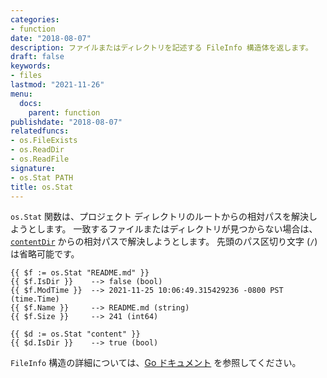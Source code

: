 ```yaml
---
categories:
- function
date: "2018-08-07"
description: ファイルまたはディレクトリを記述する FileInfo 構造体を返します。
draft: false
keywords:
- files
lastmod: "2021-11-26"
menu:
  docs:
    parent: function
publishdate: "2018-08-07"
relatedfuncs:
- os.FileExists
- os.ReadDir
- os.ReadFile
signature:
- os.Stat PATH
title: os.Stat
---
```

`os.Stat` 関数は、プロジェクト ディレクトリのルートからの相対パスを解決しようとします。 一致するファイルまたはディレクトリが見つからない場合は、[`contentDir`](/getting-started/configuration#contentdir) からの相対パスで解決しようとします。 先頭のパス区切り文字 (`/`) は省略可能です。

```go-html-template
{{ $f := os.Stat "README.md" }}
{{ $f.IsDir }}    --> false (bool)
{{ $f.ModTime }}  --> 2021-11-25 10:06:49.315429236 -0800 PST (time.Time)
{{ $f.Name }}     --> README.md (string)
{{ $f.Size }}     --> 241 (int64)

{{ $d := os.Stat "content" }}
{{ $d.IsDir }}    --> true (bool)
```

`FileInfo` 構造の詳細については、[Go ドキュメント](https://pkg.go.dev/io/fs#FileInfo) を参照してください。
